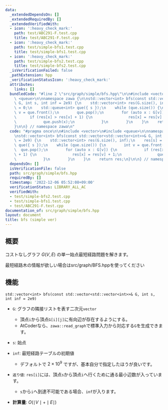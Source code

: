 ```yaml
---
data:
  _extendedDependsOn: []
  _extendedRequiredBy: []
  _extendedVerifiedWith:
  - icon: ':heavy_check_mark:'
    path: test/ABC291-F.test.cpp
    title: test/ABC291-F.test.cpp
  - icon: ':heavy_check_mark:'
    path: test/simple-bfs1.test.cpp
    title: test/simple-bfs1.test.cpp
  - icon: ':heavy_check_mark:'
    path: test/simple-bfs2.test.cpp
    title: test/simple-bfs2.test.cpp
  _isVerificationFailed: false
  _pathExtension: hpp
  _verificationStatusIcon: ':heavy_check_mark:'
  attributes:
    links: []
  bundledCode: "#line 2 \"src/graph/simple/bfs.hpp\"\n\n#include <vector>\n#include\
    \ <queue>\n\nnamespace zawa {\n\nstd::vector<int> bfs(const std::vector<std::vector<int>>&\
    \ G, int s, int inf = 2e9) {\n    std::vector<int> res(G.size(), inf);\n    res[s]\
    \ = 0;\n    std::queue<int> que({ s });\n    while (que.size()) {\n        int\
    \ v = que.front();\n        que.pop();\n        for (auto x : G[v]) {\n      \
    \      if (res[x] > res[v] + 1) {\n                res[x] = res[v] + 1;\n    \
    \            que.push(x);\n            }\n        }\n    }\n    return res;\n\
    }\n\n} // namespace zawa\n"
  code: "#pragma once\n\n#include <vector>\n#include <queue>\n\nnamespace zawa {\n\
    \nstd::vector<int> bfs(const std::vector<std::vector<int>>& G, int s, int inf\
    \ = 2e9) {\n    std::vector<int> res(G.size(), inf);\n    res[s] = 0;\n    std::queue<int>\
    \ que({ s });\n    while (que.size()) {\n        int v = que.front();\n      \
    \  que.pop();\n        for (auto x : G[v]) {\n            if (res[x] > res[v]\
    \ + 1) {\n                res[x] = res[v] + 1;\n                que.push(x);\n\
    \            }\n        }\n    }\n    return res;\n}\n\n} // namespace zawa\n"
  dependsOn: []
  isVerificationFile: false
  path: src/graph/simple/bfs.hpp
  requiredBy: []
  timestamp: '2022-12-06 05:52:08+09:00'
  verificationStatus: LIBRARY_ALL_AC
  verifiedWith:
  - test/simple-bfs2.test.cpp
  - test/simple-bfs1.test.cpp
  - test/ABC291-F.test.cpp
documentation_of: src/graph/simple/bfs.hpp
layout: document
title: bfs (simple ver)
---
```


## 概要
コストなしグラフ $G(V, E)$ の単一始点最短経路問題を解きます。

最短経路木の情報が欲しい場合はsrc/graph/BFS.hppを使ってください

## 機能

`std::vector<int> bfs(const std::vector<std::vector<int>>& G, int s, int inf = 2e9)`
- `G`: グラフの隣接リストを表す二次元`vector`
	- 頂点`i`から頂点`G[i][j]`に有向辺が存在するようにする。
	- AtCoderなら、`zawa::read_graph`で標準入力から対応する`G`を生成できます。

- `s`: 始点

- `inf`: 最短経路テーブルの初期値
	- デフォルトで $2\times 10^9$ ですが、基本自分で指定したほうが良いです。

- `返り値`: `res[i]`には、頂点`s`から頂点`i`へ行くために通る最小辺数が入っています。
	- `s`から`i`へ到達不可能である場合、`inf`が入ります。

- **計算量**: $O(\mid V \mid + \mid E \mid)$
